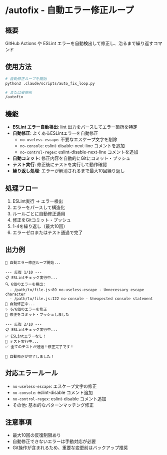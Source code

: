 # /autofix - 自動エラー修正ループ

## 概要
GitHub Actions や ESLint エラーを自動検出して修正し、治るまで繰り返すコマンド

## 使用方法
```bash
# 自動修正ループを開始
python3 .claude/scripts/auto_fix_loop.py

# または省略形
/autofix
```

## 機能
- **ESLint エラー自動検出**: lint 出力をパースしてエラー箇所を特定
- **自動修正**: よくあるESLintエラーを自動修正
  - `no-useless-escape`: 不要なエスケープ文字を削除
  - `no-console`: eslint-disable-next-line コメントを追加
  - `no-control-regex`: eslint-disable-next-line コメントを追加
- **自動コミット**: 修正内容を自動的にGitにコミット・プッシュ
- **テスト実行**: 修正後にテストを実行して動作確認
- **繰り返し処理**: エラーが解消されるまで最大10回繰り返し

## 処理フロー
1. ESLint実行 → エラー検出
2. エラーをパースして構造化
3. ルールごとに自動修正適用
4. 修正をGitコミット・プッシュ
5. 1-4を繰り返し（最大10回）
6. エラーゼロまたはテスト通過で完了

## 出力例
```
🤖 自動エラー修正ループ開始...

--- 反復 1/10 ---
📋 ESLintチェック実行中...
🔍 6個のエラーを検出:
  - /path/to/file.js:89 no-useless-escape - Unnecessary escape character
  - /path/to/file.js:122 no-console - Unexpected console statement
🔧 自動修正中...
✨ 6/6個のエラーを修正
📝 修正をコミット・プッシュしました

--- 反復 2/10 ---
📋 ESLintチェック実行中...
✅ ESLintエラーなし！
🧪 テスト実行中...
✅ 全てのテストが通過！修正完了です！

🎉 自動修正が完了しました！
```

## 対応エラールール
- `no-useless-escape`: エスケープ文字の修正
- `no-console`: eslint-disable コメント追加
- `no-control-regex`: eslint-disable コメント追加
- その他: 基本的なパターンマッチング修正

## 注意事項
- 最大10回の反復制限あり
- 自動修正できないエラーは手動対応が必要
- Git操作が含まれるため、重要な変更前はバックアップ推奨